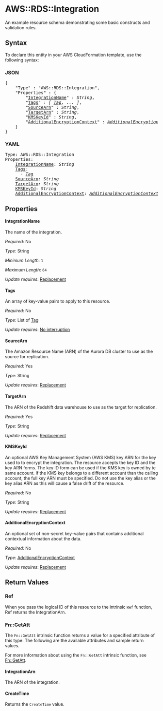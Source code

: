 # AWS::RDS::Integration

An example resource schema demonstrating some basic constructs and validation rules.

## Syntax

To declare this entity in your AWS CloudFormation template, use the following syntax:

### JSON

<pre>
{
    "Type" : "AWS::RDS::Integration",
    "Properties" : {
        "<a href="#integrationname" title="IntegrationName">IntegrationName</a>" : <i>String</i>,
        "<a href="#tags" title="Tags">Tags</a>" : <i>[ <a href="tag.md">Tag</a>, ... ]</i>,
        "<a href="#sourcearn" title="SourceArn">SourceArn</a>" : <i>String</i>,
        "<a href="#targetarn" title="TargetArn">TargetArn</a>" : <i>String</i>,
        "<a href="#kmskeyid" title="KMSKeyId">KMSKeyId</a>" : <i>String</i>,
        "<a href="#additionalencryptioncontext" title="AdditionalEncryptionContext">AdditionalEncryptionContext</a>" : <i><a href="additionalencryptioncontext.md">AdditionalEncryptionContext</a></i>,
    }
}
</pre>

### YAML

<pre>
Type: AWS::RDS::Integration
Properties:
    <a href="#integrationname" title="IntegrationName">IntegrationName</a>: <i>String</i>
    <a href="#tags" title="Tags">Tags</a>: <i>
      - <a href="tag.md">Tag</a></i>
    <a href="#sourcearn" title="SourceArn">SourceArn</a>: <i>String</i>
    <a href="#targetarn" title="TargetArn">TargetArn</a>: <i>String</i>
    <a href="#kmskeyid" title="KMSKeyId">KMSKeyId</a>: <i>String</i>
    <a href="#additionalencryptioncontext" title="AdditionalEncryptionContext">AdditionalEncryptionContext</a>: <i><a href="additionalencryptioncontext.md">AdditionalEncryptionContext</a></i>
</pre>

## Properties

#### IntegrationName

The name of the integration.

_Required_: No

_Type_: String

_Minimum Length_: <code>1</code>

_Maximum Length_: <code>64</code>

_Update requires_: [Replacement](https://docs.aws.amazon.com/AWSCloudFormation/latest/UserGuide/using-cfn-updating-stacks-update-behaviors.html#update-replacement)

#### Tags

An array of key-value pairs to apply to this resource.

_Required_: No

_Type_: List of <a href="tag.md">Tag</a>

_Update requires_: [No interruption](https://docs.aws.amazon.com/AWSCloudFormation/latest/UserGuide/using-cfn-updating-stacks-update-behaviors.html#update-no-interrupt)

#### SourceArn

The Amazon Resource Name (ARN) of the Aurora DB cluster to use as the source for replication.

_Required_: Yes

_Type_: String

_Update requires_: [Replacement](https://docs.aws.amazon.com/AWSCloudFormation/latest/UserGuide/using-cfn-updating-stacks-update-behaviors.html#update-replacement)

#### TargetArn

The ARN of the Redshift data warehouse to use as the target for replication.

_Required_: Yes

_Type_: String

_Update requires_: [Replacement](https://docs.aws.amazon.com/AWSCloudFormation/latest/UserGuide/using-cfn-updating-stacks-update-behaviors.html#update-replacement)

#### KMSKeyId

An optional AWS Key Management System (AWS KMS) key ARN for the key used to to encrypt the integration. The resource accepts the key ID and the key ARN forms. The key ID form can be used if the KMS key is owned by te same account. If the KMS key belongs to a different account than the calling account, the full key ARN must be specified. Do not use the key alias or the key alias ARN as this will cause a false drift of the resource.

_Required_: No

_Type_: String

_Update requires_: [Replacement](https://docs.aws.amazon.com/AWSCloudFormation/latest/UserGuide/using-cfn-updating-stacks-update-behaviors.html#update-replacement)

#### AdditionalEncryptionContext

An optional set of non-secret key–value pairs that contains additional contextual information about the data.

_Required_: No

_Type_: <a href="additionalencryptioncontext.md">AdditionalEncryptionContext</a>

_Update requires_: [Replacement](https://docs.aws.amazon.com/AWSCloudFormation/latest/UserGuide/using-cfn-updating-stacks-update-behaviors.html#update-replacement)

## Return Values

### Ref

When you pass the logical ID of this resource to the intrinsic `Ref` function, Ref returns the IntegrationArn.

### Fn::GetAtt

The `Fn::GetAtt` intrinsic function returns a value for a specified attribute of this type. The following are the available attributes and sample return values.

For more information about using the `Fn::GetAtt` intrinsic function, see [Fn::GetAtt](https://docs.aws.amazon.com/AWSCloudFormation/latest/UserGuide/intrinsic-function-reference-getatt.html).

#### IntegrationArn

The ARN of the integration.

#### CreateTime

Returns the <code>CreateTime</code> value.
